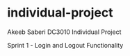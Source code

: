 # individual-project

Akeeb Saberi DC3010 Individual Project

Sprint 1 - Login and Logout Functionality
